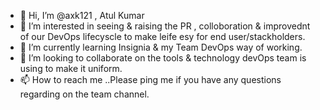 - 👋 Hi, I’m @axk121 , Atul Kumar
- 👀 I’m interested in seeing & raising the PR , colloboration & improvednt of our DevOps lifecyscle to make leife esy for end user/stackholders.
- 🌱 I’m currently learning Insignia & my Team DevOps way of working.
- 💞️ I’m looking to collaborate on the tools & technology devOps team is using to make it uniform.
- 📫 How to reach me ..Please ping me if you have any questions regarding on the team channel. 

<!---
axk121/axk121 is a ✨ special ✨ repository because its `README.md` (this file) appears on your GitHub profile.
You can click the Preview link to take a look at your changes.
--->
